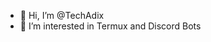 - 👋 Hi, I’m @TechAdix
- 👀 I’m interested in Termux and Discord Bots


<!---
TechAdrianPro/TechAdrianPro is a ✨ special ✨ repository because its `README.md` (this file) appears on your GitHub profile.
You can click the Preview link to take a look at your changes.
--->
